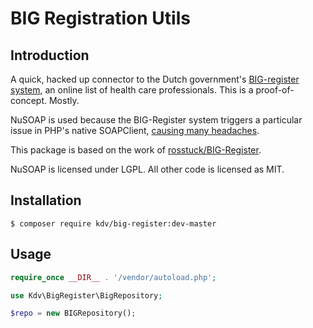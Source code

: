 # BIG Registration Utils

## Introduction
A quick, hacked up connector to the Dutch government's  [BIG-register system](https://www.bigregister.nl/zoeken/zoeken_eigen_systeem/), an online list of health care professionals. This is a proof-of-concept. Mostly.

NuSOAP is used because the BIG-Register system triggers a particular issue in PHP's native SOAPClient, [causing many headaches](https://bugs.php.net/bug.php?id=60842). 

This package is based on the work of [rosstuck/BIG-Register](https://github.com/rosstuck/BIG-Register).

NuSOAP is licensed under LGPL.
All other code is licensed as MIT.

## Installation

```shell
$ composer require kdv/big-register:dev-master
```

## Usage

```php
require_once __DIR__ . '/vendor/autoload.php';

use Kdv\BigRegister\BigRepository;

$repo = new BIGRepository();
```
